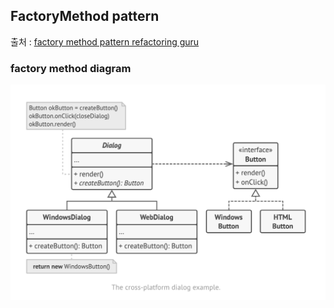 ## FactoryMethod pattern

출처 : [factory method pattern refactoring guru](https://refactoring.guru/ko/design-patterns/factory-method) 

### factory method diagram 
![factorymethod-diagram](../../../../../../../resources/pattern/design/factorymethod/factorymethod-diagram.png)
